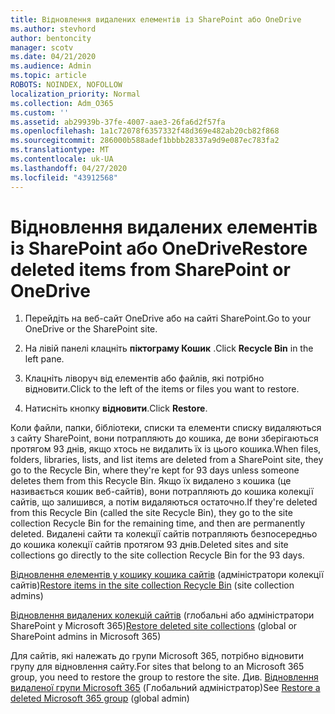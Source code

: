 ```yaml
---
title: Відновлення видалених елементів із SharePoint або OneDrive
ms.author: stevhord
author: bentoncity
manager: scotv
ms.date: 04/21/2020
ms.audience: Admin
ms.topic: article
ROBOTS: NOINDEX, NOFOLLOW
localization_priority: Normal
ms.collection: Adm_O365
ms.custom: ''
ms.assetid: ab29939b-37fe-4007-aae3-26fa6d2f57fa
ms.openlocfilehash: 1a1c72078f6357332f48d369e482ab20cb82f868
ms.sourcegitcommit: 286000b588adef1bbbb28337a9d9e087ec783fa2
ms.translationtype: MT
ms.contentlocale: uk-UA
ms.lasthandoff: 04/27/2020
ms.locfileid: "43912568"
---
```

# <a name="restore-deleted-items-from-sharepoint-or-onedrive"></a><span data-ttu-id="dd517-102">Відновлення видалених елементів із SharePoint або OneDrive</span><span class="sxs-lookup"><span data-stu-id="dd517-102">Restore deleted items from SharePoint or OneDrive</span></span>

1. <span data-ttu-id="dd517-103">Перейдіть на веб-сайт OneDrive або на сайті SharePoint.</span><span class="sxs-lookup"><span data-stu-id="dd517-103">Go to your OneDrive or the SharePoint site.</span></span>
    
2. <span data-ttu-id="dd517-104">На лівій панелі клацніть **піктограму Кошик** .</span><span class="sxs-lookup"><span data-stu-id="dd517-104">Click **Recycle Bin** in the left pane.</span></span> 
    
3. <span data-ttu-id="dd517-105">Клацніть ліворуч від елементів або файлів, які потрібно відновити.</span><span class="sxs-lookup"><span data-stu-id="dd517-105">Click to the left of the items or files you want to restore.</span></span>
    
4. <span data-ttu-id="dd517-106">Натисніть кнопку **відновити**.</span><span class="sxs-lookup"><span data-stu-id="dd517-106">Click **Restore**.</span></span> 
    
<span data-ttu-id="dd517-107">Коли файли, папки, бібліотеки, списки та елементи списку видаляються з сайту SharePoint, вони потрапляють до кошика, де вони зберігаються протягом 93 днів, якщо хтось не видалить їх із цього кошика.</span><span class="sxs-lookup"><span data-stu-id="dd517-107">When files, folders, libraries, lists, and list items are deleted from a SharePoint site, they go to the Recycle Bin, where they're kept for 93 days unless someone deletes them from this Recycle Bin.</span></span> <span data-ttu-id="dd517-108">Якщо їх видалено з кошика (це називається кошик веб-сайтів), вони потрапляють до кошика колекції сайтів, що залишився, а потім видаляються остаточно.</span><span class="sxs-lookup"><span data-stu-id="dd517-108">If they're deleted from this Recycle Bin (called the site Recycle Bin), they go to the site collection Recycle Bin for the remaining time, and then are permanently deleted.</span></span> <span data-ttu-id="dd517-109">Видалені сайти та колекції сайтів потрапляють безпосередньо до кошика колекції сайтів протягом 93 днів.</span><span class="sxs-lookup"><span data-stu-id="dd517-109">Deleted sites and site collections go directly to the site collection Recycle Bin for the 93 days.</span></span>
  
<span data-ttu-id="dd517-110">[Відновлення елементів у кошику кошика сайтів](https://go.microsoft.com/fwlink/?linkid=867800) (адміністратори колекції сайтів)</span><span class="sxs-lookup"><span data-stu-id="dd517-110">[Restore items in the site collection Recycle Bin](https://go.microsoft.com/fwlink/?linkid=867800) (site collection admins)</span></span> 
  
<span data-ttu-id="dd517-111">[Відновлення видалених колекцій сайтів](https://go.microsoft.com/fwlink/?linkid=867660) (глобальні або адміністратори SharePoint у Microsoft 365)</span><span class="sxs-lookup"><span data-stu-id="dd517-111">[Restore deleted site collections](https://go.microsoft.com/fwlink/?linkid=867660) (global or SharePoint admins in Microsoft 365)</span></span> 
  
<span data-ttu-id="dd517-112">Для сайтів, які належать до групи Microsoft 365, потрібно відновити групу для відновлення сайту.</span><span class="sxs-lookup"><span data-stu-id="dd517-112">For sites that belong to an Microsoft 365 group, you need to restore the group to restore the site.</span></span> <span data-ttu-id="dd517-113">Див. [Відновлення видаленої групи Microsoft 365](https://go.microsoft.com/fwlink/?linkid=867802) (Глобальний адміністратор)</span><span class="sxs-lookup"><span data-stu-id="dd517-113">See [Restore a deleted Microsoft 365 group](https://go.microsoft.com/fwlink/?linkid=867802) (global admin)</span></span> 
  


